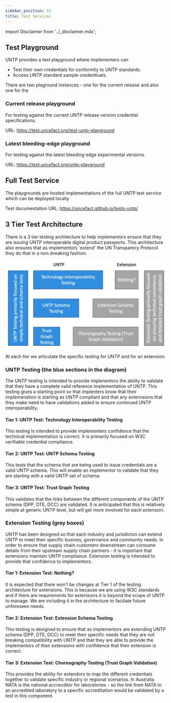 ```yaml
---
sidebar_position: 15
title: Test Services
---
```


import Disclaimer from '../\_disclaimer.mdx';

<Disclaimer />

## Test Playground

UNTP provides a test playground where implementers can

* Test their own credentials for conformity to UNTP standards.
* Access UNTP standard sample credentiuals.

There are two plaground instances - one for the current release and also one for the

### Current release playground

For testing against the current UNTP release version credential specifications.

URL: https://test.uncefact.org/test-untp-playground

### Latest bleeding-edge playground

For testing against the latest bleeding edge experimental versions.

URL: https://test.uncefact.org/untp-playground

## Full Test Service

The playgrounds are hosted implementations of the full UNTP test service which can be deployed locally 

Test documentation URL: https://uncefact.github.io/tests-untp/

## 3 Tier Test Architecture

There is a 3 tier testing architecture to help implementors ensure that they are issuing UNTP interoperable digital product passports.  This architecture also ensures that as implementors 'extend' the UN Transparecy Protocol they do that in a non-breaking fashion.

![Architecture for issuer](3tiertestarchitecture.png)

At each tier we articulate the specific testing for UNTP and for an extension.

### UNTP Testing (the blue sections in the diagram)

The UNTP testing is intended to provide implenentors the ability to validate that they have a complete valid reference implementation of UNTP.  This testing gives a starting point so that implenters know that their implemenation is starting as UNTP compliant and that any externsions that they make need to have validations added to ensure continued UNTP interoperability.

#### Tier 1: UNTP Test: Technology Interoperability Testing

This testing is intended to provide implementers confidence that the technical implementation is correct.  It is primarily focused on W3C verifiable credential compliance.

#### Tier 2: UNTP Test: UNTP Schema Testing

This tests that the schema that are being used to issue credentials are a valid UNTP schema.  This will enable an implementor to validate that they are starting with a valid UNTP set of schema.

#### Tier 3: UNTP Test: Trust Graph Testing

This validates that the links between the different components of the UNTP schema (DPP, DTE, DCC) are validated.  It is anticipated that this is relatively simple at generic UNTP level, but will get more involved for each extension.

### Extension Testing (grey boxes)

UNTP has been designed so that each industry and jurisdicton can extend UNTP to meet their specific busines, governance and community needs.  In order to ensure that supply chain customers downstream can consume details from their upstream supply chain partners - it is important that extensions maintain UNTP compliance.  Extension testing is intended to provide that confidence to implementors.

#### Tier 1: Extension Test: Nothing?

It is expected that there won't be changes at Tier 1 of the testing architecture for extensions.  This is because we are using W3C standards and if there are requirements for extenisons it is beyond the scope of UNTP to manage.  We are including it in the architecture to faciliate future unforeseen needs.

#### Tier 2: Extension Test:  Extension Schema Testing

This testing is designed to ensure that as implementors are extending UNTP schema (DPP, DTE, DCC) to meet their specific needs that they are not breaking compatibility with UNTP and that they are able to provide the implementors of their extensions with confidence that their extension is correct.

#### Tier 3: Extension Test:  Choreography Testing (Trust Graph Validation)

This provides the ability for extendors to map the different credentials together to validate specific industry or regional scenarios.  In Australia NATA is the national accrecditor for laboratories - so the link from NATA to an accredited laboratory to a specific accreditation would be validated by a test in this component.




